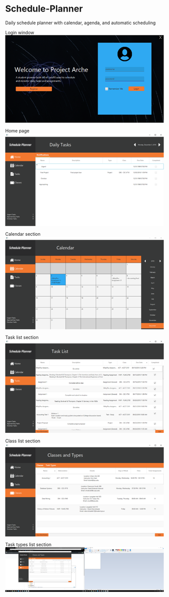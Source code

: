 # Schedule-Planner
Daily schedule planner with calendar, agenda, and automatic scheduling

Login window
![alt text](https://raw.githubusercontent.com/charripaul/Schedule-Planner/master/Arche/src/resources/readme-pics/login.png)

Home page
![alt text](https://raw.githubusercontent.com/charripaul/Schedule-Planner/master/Arche/src/resources/readme-pics/home.png)

Calendar section
![alt text](https://raw.githubusercontent.com/charripaul/Schedule-Planner/master/Arche/src/resources/readme-pics/calendar.png)

Task list section
![alt text](https://raw.githubusercontent.com/charripaul/Schedule-Planner/master/Arche/src/resources/readme-pics/tasks.png)

Class list section
![alt text](https://raw.githubusercontent.com/charripaul/Schedule-Planner/master/Arche/src/resources/readme-pics/classes.png)

Task types list section
![alt text](https://raw.githubusercontent.com/charripaul/Schedule-Planner/master/Arche/src/resources/readme-pics/task-types.png)
